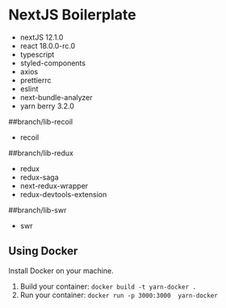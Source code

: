 # NextJS Boilerplate

- nextJS 12.1.0
- react 18.0.0-rc.0
- typescript
- styled-components
- axios
- prettierrc
- eslint
- next-bundle-analyzer
- yarn berry 3.2.0

##branch/lib-recoil
- recoil

##branch/lib-redux
- redux
- redux-saga
- next-redux-wrapper
- redux-devtools-extension

##branch/lib-swr
- swr


## Using Docker
Install Docker on your machine.
1. Build your container: `docker build -t yarn-docker .`
2. Run your container: `docker run -p 3000:3000  yarn-docker`
